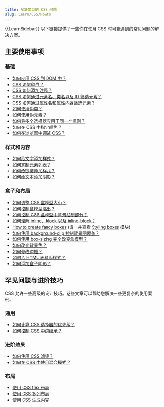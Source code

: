 ```yaml
---
title: 解决常见的 CSS 问题
slug: Learn/CSS/Howto
---
```


{{LearnSidebar}}
以下链接提供了一些你在使用 CSS 时可能遇到的常见问题的解决方案。

## 主要使用事项

### 基础

- [如何应用 CSS 到 DOM 中？](/zh-CN/docs/Learn/CSS/First_steps/How_CSS_works#应用css到dom)
- [CSS 如何留白？](/zh-CN/docs/Learn/CSS/First_steps/How_CSS_is_structured#空白)
- [CSS 如何添加注释？](/zh-CN/docs/Learn/CSS/First_steps/How_CSS_is_structured#注释)
- [CSS 如何通过元素名、类名以及 ID 筛选元素？](/zh-CN/docs/Learn/CSS/Building_blocks/Selectors#类型、类和id选择器)
- [CSS 如何通过属性名和属性内容筛选元素？](/zh-CN/docs/Learn/CSS/Building_blocks/Selectors#标签属性选择器)
- [如何使用伪类？](/zh-CN/docs/Learn/CSS/Building_blocks/Selectors#伪类与伪元素)
- [如何使用伪元素？](/zh-CN/docs/Learn/CSS/Building_blocks/Selectors#伪类与伪元素)
- [如何将多个选择器应用于同一个规则？](/zh-CN/docs/Learn/CSS/Building_blocks/Selectors#选择器列表)
- [如何在 CSS 中指定颜色？](/zh-CN/docs/Learn/CSS/Building_blocks/Values_and_units#颜色)
- [如何在浏览器中调试 CSS？](/zh-CN/docs/Learn/CSS/Building_blocks/Debugging_CSS#审查_css)

### 样式和内容

- [如何给文字添加样式？](/zh-CN/docs/Learn/CSS/Styling_text/Fundamentals)
- [如何定制元素列表？](/zh-CN/docs/Learn/CSS/Styling_text/Styling_lists)
- [如何给链接添加样式？](/zh-CN/docs/Learn/CSS/Styling_text/Styling_links)
- [如何给文本添加阴影？](/zh-CN/docs/Learn/CSS/Styling_text/Fundamentals#文字阴影)

### 盒子和布局

- [如何调整 CSS 盒模型大小？](/zh-CN/docs/Learn/CSS/Building_blocks/The_box_model)
- [如何控制盒模型溢出？](/zh-CN/docs/Learn/CSS/Building_blocks/Overflowing_content)
- [如何控制 CSS 盒模型中背景绘制部分？](/zh-CN/docs/Web/CSS/background-clip)
- [如何理解 inline、block 以及 inline-block？](/zh-CN/docs/Learn/CSS/Building_blocks/The_box_model)
- [How to create fancy boxes](/zh-CN/docs/Learn/CSS/Howto/create_fancy_boxes) (请一并查看 [Styling boxes](/zh-CN/docs/Learn/CSS/Building_blocks) 模块)
- [如何使用 background-clip 控制背景图覆盖？](/zh-CN/docs/Web/CSS/background-clip)
- [如何使用 box-sizing 完全改变盒模型？](/zh-CN/docs/Learn/CSS/Building_blocks/The_box_model#替代（ie）盒模型)
- [如何改变背景色？](/zh-CN/docs/Learn/CSS/Building_blocks/Backgrounds_and_borders#背景颜色)
- [如何修改边框？](/zh-CN/docs/Learn/CSS/Building_blocks/Backgrounds_and_borders#玩转背景和边框)
- [如何给 HTML 表格添样式？](/zh-CN/docs/Learn/CSS/Building_blocks/Styling_tables)
- [如何添加盒子阴影？](/zh-CN/docs/Learn/CSS/Building_blocks/Advanced_styling_effects#盒子阴影)

## 罕见问题与进阶技巧

CSS 允许一些高级的设计技巧。这些文章可以帮助您解决一些更复杂的使用案例。

### 通用

- [如何计算 CSS 选择器的优先级？](/zh-CN/docs/Learn/CSS/Building_blocks/Cascade_and_inheritance#优先级)
- [如何控制 CSS 中的继承？](/zh-CN/docs/Learn/CSS/Building_blocks/Cascade_and_inheritance#控制继承)

### 进阶效果

- [如何使用 CSS 滤镜？](/zh-CN/docs/Learn/CSS/Building_blocks/Advanced_styling_effects#Filters%EF%BC%88%E6%BB%A4%E9%95%9C%EF%BC%89)
- [如何在 CSS 中使用混合模式？](/zh-CN/docs/Learn/CSS/Building_blocks/Advanced_styling_effects#blend_modes（混合模式）)

### 布局

- [使用 CSS flex 布局](/zh-CN/docs/Web/CSS/CSS_Flexible_Box_Layout/Basic_Concepts_of_Flexbox)
- [使用 CSS 多列布局](/zh-CN/docs/Web/CSS/CSS_Columns/Using_multi-column_layouts)
- [使用 CSS 生成内容](/zh-CN/docs/Learn/CSS/Howto/Generated_content)
